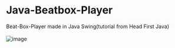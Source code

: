 # Java-Beatbox-Player
Beat-Box-Player made in Java Swing(tutorial from Head First Java) 
<br> <br>
![image](https://github.com/wowthecoder/Java-Beatbox-Player/assets/82577844/afdc83fe-3a3b-45e3-baa4-4da6cbd8517f)
